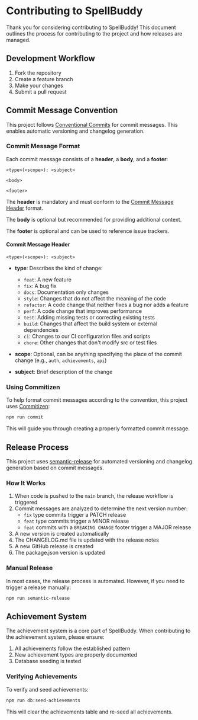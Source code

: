 # Contributing to SpellBuddy

Thank you for considering contributing to SpellBuddy! This document outlines the process for contributing to the project and how releases are managed.

## Development Workflow

1. Fork the repository
2. Create a feature branch
3. Make your changes
4. Submit a pull request

## Commit Message Convention

This project follows [Conventional Commits](https://www.conventionalcommits.org/) for commit messages. This enables automatic versioning and changelog generation.

### Commit Message Format

Each commit message consists of a **header**, a **body**, and a **footer**:

```
<type>(<scope>): <subject>

<body>

<footer>
```

The **header** is mandatory and must conform to the [Commit Message Header](#commit-message-header) format.

The **body** is optional but recommended for providing additional context.

The **footer** is optional and can be used to reference issue trackers.

#### Commit Message Header

```
<type>(<scope>): <subject>
```

- **type**: Describes the kind of change:
  - `feat`: A new feature
  - `fix`: A bug fix
  - `docs`: Documentation only changes
  - `style`: Changes that do not affect the meaning of the code
  - `refactor`: A code change that neither fixes a bug nor adds a feature
  - `perf`: A code change that improves performance
  - `test`: Adding missing tests or correcting existing tests
  - `build`: Changes that affect the build system or external dependencies
  - `ci`: Changes to our CI configuration files and scripts
  - `chore`: Other changes that don't modify src or test files

- **scope**: Optional, can be anything specifying the place of the commit change (e.g., `auth`, `achievements`, `api`)

- **subject**: Brief description of the change

### Using Commitizen

To help format commit messages according to the convention, this project uses [Commitizen](http://commitizen.github.io/cz-cli/):

```bash
npm run commit
```

This will guide you through creating a properly formatted commit message.

## Release Process

This project uses [semantic-release](https://github.com/semantic-release/semantic-release) for automated versioning and changelog generation based on commit messages.

### How It Works

1. When code is pushed to the `main` branch, the release workflow is triggered
2. Commit messages are analyzed to determine the next version number:
   - `fix` type commits trigger a PATCH release
   - `feat` type commits trigger a MINOR release
   - `feat` commits with a `BREAKING CHANGE` footer trigger a MAJOR release
3. A new version is created automatically
4. The CHANGELOG.md file is updated with the release notes
5. A new GitHub release is created
6. The package.json version is updated

### Manual Release

In most cases, the release process is automated. However, if you need to trigger a release manually:

```bash
npm run semantic-release
```

## Achievement System

The achievement system is a core part of SpellBuddy. When contributing to the achievement system, please ensure:

1. All achievements follow the established pattern
2. New achievement types are properly documented
3. Database seeding is tested

### Verifying Achievements

To verify and seed achievements:

```bash
npm run db:seed-achievements
```

This will clear the achievements table and re-seed all achievements. 
